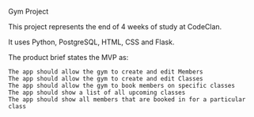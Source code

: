 Gym Project

This project represents the end of 4 weeks of study at CodeClan.

It uses Python, PostgreSQL, HTML, CSS and Flask.

The product brief states the MVP as:

    The app should allow the gym to create and edit Members
    The app should allow the gym to create and edit Classes
    The app should allow the gym to book members on specific classes
    The app should show a list of all upcoming classes
    The app should show all members that are booked in for a particular class



